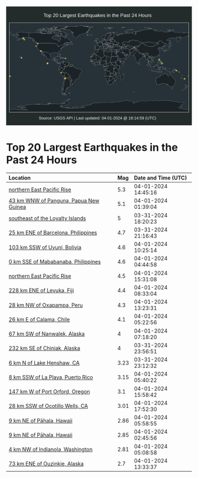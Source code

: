 ![Map](./map.png)

# Top 20 Largest Earthquakes in the Past 24 Hours

| Location | Mag | Date and Time (UTC) |
|:---|:---|:---|
| [northern East Pacific Rise](https://earthquake.usgs.gov/earthquakes/eventpage/us7000m976) | 5.3 | 04-01-2024 14:45:16 |
| [43 km WNW of Panguna, Papua New Guinea](https://earthquake.usgs.gov/earthquakes/eventpage/us7000m94s) | 5.1 | 04-01-2024 01:39:04 |
| [southeast of the Loyalty Islands](https://earthquake.usgs.gov/earthquakes/eventpage/us7000m93l) | 5 | 03-31-2024 18:20:23 |
| [25 km ENE of Barcelona, Philippines](https://earthquake.usgs.gov/earthquakes/eventpage/us7000m940) | 4.7 | 03-31-2024 21:16:43 |
| [103 km SSW of Uyuni, Bolivia](https://earthquake.usgs.gov/earthquakes/eventpage/us7000m96m) | 4.6 | 04-01-2024 10:25:14 |
| [0 km SSE of Mababanaba, Philippines](https://earthquake.usgs.gov/earthquakes/eventpage/us7000m95f) | 4.6 | 04-01-2024 04:44:58 |
| [northern East Pacific Rise](https://earthquake.usgs.gov/earthquakes/eventpage/us7000m97a) | 4.5 | 04-01-2024 15:31:08 |
| [228 km ENE of Levuka, Fiji](https://earthquake.usgs.gov/earthquakes/eventpage/us7000m968) | 4.4 | 04-01-2024 08:33:04 |
| [28 km NW of Oxapampa, Peru](https://earthquake.usgs.gov/earthquakes/eventpage/us7000m96y) | 4.3 | 04-01-2024 13:23:31 |
| [26 km E of Calama, Chile](https://earthquake.usgs.gov/earthquakes/eventpage/us7000m95j) | 4.1 | 04-01-2024 05:22:56 |
| [67 km SW of Nanwalek, Alaska](https://earthquake.usgs.gov/earthquakes/eventpage/ak024489pv3m) | 4 | 04-01-2024 07:18:20 |
| [232 km SE of Chiniak, Alaska](https://earthquake.usgs.gov/earthquakes/eventpage/us7000m94h) | 4 | 03-31-2024 23:56:51 |
| [6 km N of Lake Henshaw, CA](https://earthquake.usgs.gov/earthquakes/eventpage/ci40702696) | 3.23 | 03-31-2024 23:12:32 |
| [8 km SSW of La Playa, Puerto Rico](https://earthquake.usgs.gov/earthquakes/eventpage/pr71444443) | 3.15 | 04-01-2024 05:40:22 |
| [147 km W of Port Orford, Oregon](https://earthquake.usgs.gov/earthquakes/eventpage/us7000m97b) | 3.1 | 04-01-2024 15:58:42 |
| [28 km SSW of Ocotillo Wells, CA](https://earthquake.usgs.gov/earthquakes/eventpage/ci40703056) | 3.01 | 04-01-2024 17:52:30 |
| [9 km NE of Pāhala, Hawaii](https://earthquake.usgs.gov/earthquakes/eventpage/hv74157402) | 2.86 | 04-01-2024 05:58:55 |
| [9 km NE of Pāhala, Hawaii](https://earthquake.usgs.gov/earthquakes/eventpage/hv74157202) | 2.85 | 04-01-2024 02:45:56 |
| [4 km NW of Indianola, Washington](https://earthquake.usgs.gov/earthquakes/eventpage/uw61985547) | 2.81 | 04-01-2024 05:08:58 |
| [73 km ENE of Ouzinkie, Alaska](https://earthquake.usgs.gov/earthquakes/eventpage/ak02448ddpu3) | 2.7 | 04-01-2024 13:33:37 |
